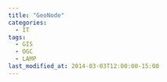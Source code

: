```yaml
---
title: "GeoNode"
categories:
  - IT
tags:
  - GIS
  - OGC
  - LAMP
last_modified_at: 2014-03-03T12:00:00-15:00
---
```


